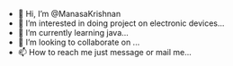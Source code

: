 - 👋 Hi, I’m @ManasaKrishnan
- 👀 I’m interested in doing project on electronic devices... 
- 🌱 I’m currently learning java...
- 💞️ I’m looking to collaborate on ...
- 📫 How to reach me just message or mail me...

<!---
Krishnan1506/Krishnan1506 is a ✨ special ✨ repository because its `README.md` (this file) appears on your GitHub profile.
You can click the Preview link to take a look at your changes.
--->
